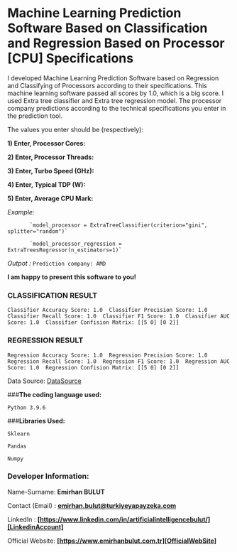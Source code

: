 # **Machine Learning Prediction Software Based on Classification and Regression Based on Processor [CPU] Specifications**
I developed Machine Learning Prediction Software based on Regression and Classifying of Processors according to their specifications. This machine learning software passed all scores by 1.0, which is a big score. I used Extra tree classifier and Extra tree regression model. The processor company predictions according to the technical specifications you enter in the prediction tool.

The values you enter should be (respectively):

**1) Enter, Processor Cores:** 

**2) Enter, Processor Threads:** 

**3) Enter, Turbo Speed (GHz):**

**4) Enter, Typical TDP (W):** 

**5) Enter, Average CPU Mark:**


_Example:_ 

           `model_processor = ExtraTreeClassifier(criterion="gini", splitter="random")`
          
           `model_processor_regression = ExtraTreesRegressor(n_estimators=1)`

_Outpot :_ `Prediction company: AMD`

**I am happy to present this software to you!**

### CLASSIFICATION RESULT

`Classifier Accuracy Score: 1.0 
Classifier Precision Score: 1.0 
Classifier Recall Score: 1.0 
Classifier F1 Score: 1.0 
Classifier AUC Score: 1.0 
Classifier Confision Matrix: [[5 0]
                              [0 2]] `

### REGRESSION RESULT

`Regression Accuracy Score: 1.0 
Regression Precision Score: 1.0 
Regression Recall Score: 1.0 
Regression F1 Score: 1.0 
Regression AUC Score: 1.0 
Regression Confision Matrix: [[5 0]
                              [0 2]]` 


Data Source: [DataSource]

###**The coding language used:**

`Python 3.9.6`

###**Libraries Used:**

`Sklearn`

`Pandas`

`Numpy`

### **Developer Information:**

Name-Surname: **Emirhan BULUT**

Contact (Email) : **emirhan.bulut@turkiyeyapayzeka.com**

LinkedIn : **[https://www.linkedin.com/in/artificialintelligencebulut/][LinkedinAccount]**

[LinkedinAccount]: https://www.linkedin.com/in/artificialintelligencebulut/

Official Website: **[https://www.emirhanbulut.com.tr][OfficialWebSite]**

[OfficialWebSite]: https://www.emirhanbulut.com.tr

[DataSource]: https://www.cpubenchmark.net/desktop.html
